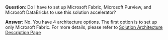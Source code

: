 **Question**: Do I have to set up Microsoft Fabric, Microsoft Purview, and Microsoft DataBricks to use this solution accelerator? 

**Answer**: No. You have 4 architecture options. The first option is to set up only Microsoft Fabric. For more details, please refer to [Solution Architecture Description Page](./docs/TechnicalArchitecture.md)

